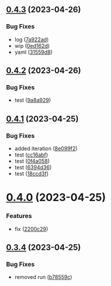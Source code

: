 ## [0.4.3](https://github.com/codingkwazii/nx-react-actions/compare/v0.4.2...v0.4.3) (2023-04-26)


### Bug Fixes

* log ([7a922ad](https://github.com/codingkwazii/nx-react-actions/commit/7a922ad5f5b5ec184729751295480db4a6099871))
* wip ([0ed162d](https://github.com/codingkwazii/nx-react-actions/commit/0ed162def65ea19c11611097cd2cd3021a9cfad4))
* yaml ([31559d8](https://github.com/codingkwazii/nx-react-actions/commit/31559d8d199f7113506b5cc01b8674e6629195fe))



## [0.4.2](https://github.com/codingkwazii/nx-react-actions/compare/v0.4.1...v0.4.2) (2023-04-26)


### Bug Fixes

* test ([9a8a929](https://github.com/codingkwazii/nx-react-actions/commit/9a8a929802ec68ea423357ce710f20883abe05a3))



## [0.4.1](https://github.com/codingkwazii/nx-react-actions/compare/v0.4.0...v0.4.1) (2023-04-25)


### Bug Fixes

* added iteration ([8e099f2](https://github.com/codingkwazii/nx-react-actions/commit/8e099f208f228606bee80542c0e7250775f60152))
* test ([cc16abf](https://github.com/codingkwazii/nx-react-actions/commit/cc16abf97d8efc19ae98507b687dada11d9585b5))
* test ([0f4a058](https://github.com/codingkwazii/nx-react-actions/commit/0f4a0587778dde16031b96fad54a279accc4ad0b))
* test ([6394d36](https://github.com/codingkwazii/nx-react-actions/commit/6394d3643a8d097feefd6c9a4a7abb332c996d7b))
* test ([18ccd3f](https://github.com/codingkwazii/nx-react-actions/commit/18ccd3f652ed9c4c9d25e6e1c1668ed891ff1dd0))



# [0.4.0](https://github.com/codingkwazii/nx-react-actions/compare/v0.3.4...v0.4.0) (2023-04-25)


### Features

* fix ([2200c29](https://github.com/codingkwazii/nx-react-actions/commit/2200c2925b4a95a3bac945330db47f8123a7d394))



## [0.3.4](https://github.com/codingkwazii/nx-react-actions/compare/v0.3.3...v0.3.4) (2023-04-25)


### Bug Fixes

* removed run ([b78559c](https://github.com/codingkwazii/nx-react-actions/commit/b78559c9032f041f5c0c5247d6c8c11c780f0717))



